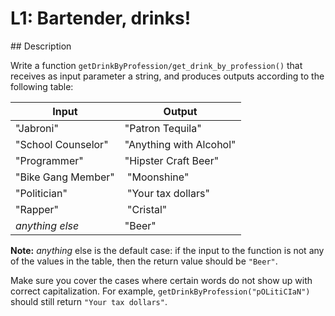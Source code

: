 # L1: Bartender, drinks!

## Description

Write a function `getDrinkByProfession/get_drink_by_profession()` that receives as input parameter a string, and produces outputs according to the following table:

| Input	| Output |
|-------|--------|
| "Jabroni" | "Patron Tequila" |
| "School Counselor" | "Anything with Alcohol" |
| "Programmer" | "Hipster Craft Beer" |
| "Bike Gang Member" | "Moonshine" |
| "Politician" | "Your tax dollars" |
| "Rapper" | "Cristal" |
| *anything else* | "Beer" |

**Note:** _anything_ else is the default case: if the input to the function is not any of the values in the table, then the return value should be `"Beer"`.

Make sure you cover the cases where certain words do not show up with correct capitalization. For example, `getDrinkByProfession("pOLitiCIaN")` should still return `"Your tax dollars"`.